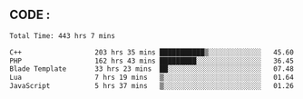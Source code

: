## CODE :
<!--START_SECTION:waka-->

```txt
Total Time: 443 hrs 7 mins

C++                  203 hrs 35 mins ███████████▒░░░░░░░░░░░░░   45.60 %
PHP                  162 hrs 43 mins █████████░░░░░░░░░░░░░░░░   36.45 %
Blade Template       33 hrs 23 mins  ██░░░░░░░░░░░░░░░░░░░░░░░   07.48 %
Lua                  7 hrs 19 mins   ▒░░░░░░░░░░░░░░░░░░░░░░░░   01.64 %
JavaScript           5 hrs 37 mins   ▒░░░░░░░░░░░░░░░░░░░░░░░░   01.26 %
```

<!--END_SECTION:waka-->
